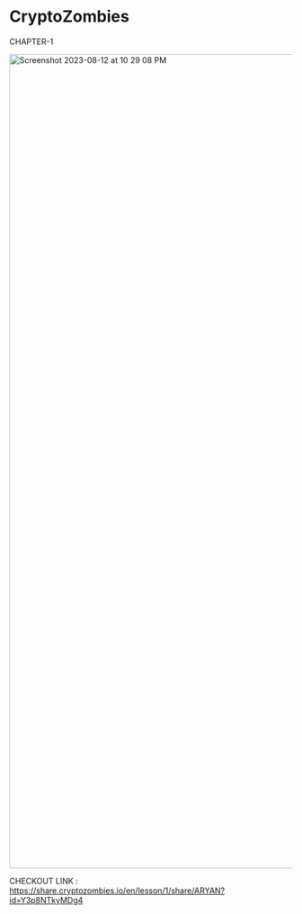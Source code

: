 # CryptoZombies
CHAPTER-1

<img width="1445" alt="Screenshot 2023-08-12 at 10 29 08 PM" src="https://github.com/AryanShivva/CryptoZombies/assets/124916476/76f4dd8b-b843-4001-a4b6-5fd723510290">


CHECKOUT LINK : https://share.cryptozombies.io/en/lesson/1/share/ARYAN?id=Y3p8NTkyMDg4
